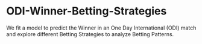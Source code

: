 # ODI-Winner-Betting-Strategies
We fit a model to predict the Winner in an One Day International (ODI) match and explore different Betting Strategies to analyze Betting Patterns.
